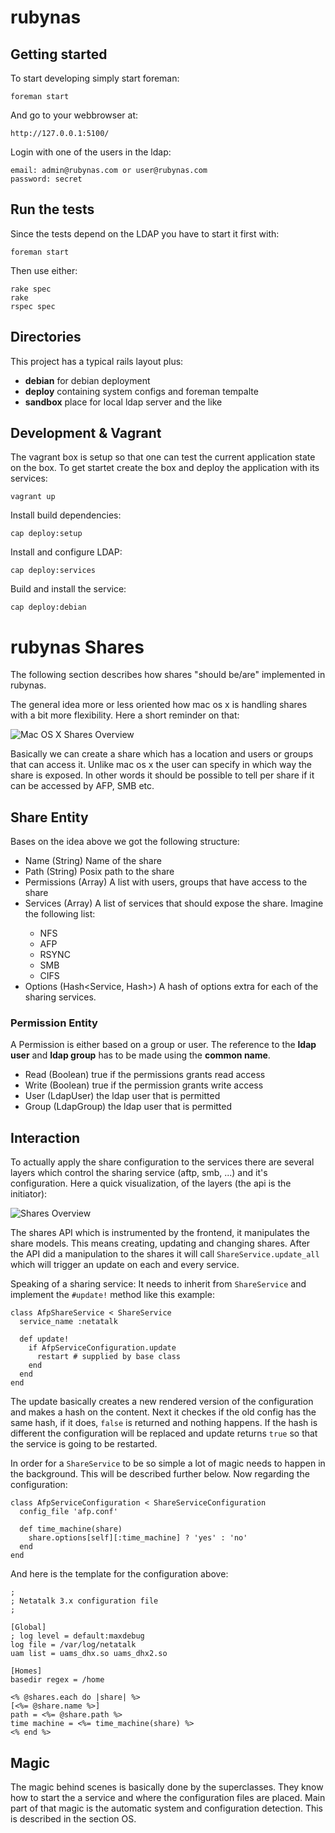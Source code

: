 # rubynas

## Getting started

To start developing simply start foreman:

    foreman start

And go to your webbrowser at: 

    http://127.0.0.1:5100/

Login with one of the users in the ldap:

    email: admin@rubynas.com or user@rubynas.com
    password: secret

## Run the tests

Since the tests depend on the LDAP you have to start it first with:

    foreman start

Then use either:

    rake spec
    rake
    rspec spec

## Directories

This project has a typical rails layout plus:

* **debian** for debian deployment
* **deploy** containing system configs and foreman tempalte
* **sandbox** place for local ldap server and the like

## Development & Vagrant

The vagrant box is setup so that one can test the current application state on the box. To get startet create the box and deploy the application with its services:

    vagrant up

Install build dependencies:

    cap deploy:setup

Install and configure LDAP:

    cap deploy:services

Build and install the service:

    cap deploy:debian

# rubynas Shares

The following section describes how shares "should be/are" implemented in rubynas.

The general idea more or less oriented how mac os x is handling shares with a bit more flexibility. Here a short reminder on that:

![Mac OS X Shares Overview](doc/macosx_shares.png "Mac OS X")

Basically we can create a share which has a location and users or groups that can access it. Unlike mac os x the user can specify in which way the share is exposed. In other words it should be possible to tell per share if it can be accessed by AFP, SMB etc.

## Share Entity

Bases on the idea above we got the following structure:

* Name (String) Name of the share
* Path (String) Posix path to the share
* Permissions (Array<Permission>) A list with users, groups that have access to the share
* Services (Array<Service>) A list of services that should expose the share. Imagine the following list:
  * NFS
  * AFP
  * RSYNC
  * SMB
  * CIFS
* Options (Hash<Service, Hash>) A hash of options extra for each of the sharing services.
  
### Permission Entity

A Permission is either based on a group or user. The reference to the **ldap user** and **ldap group** has to be made using the **common name**.

* Read (Boolean) true if the permissions grants read access
* Write (Boolean) true if the permission grants write access
* User (LdapUser) the ldap user that is permitted
* Group (LdapGroup) the ldap user that is permitted

## Interaction

To actually apply the share configuration to the services there are several layers which control the sharing service (aftp, smb, ...) and it's configuration. Here a quick visualization, of the layers (the api is the initiator):

![Shares Overview](doc/shares_overview.png "rubynas shares")

The shares API which is instrumented by the frontend, it manipulates the share models. This means creating, updating and changing shares. After the API did a manipulation to the shares it will call `ShareService.update_all` which will trigger an update on each and every service.

Speaking of a sharing service: It needs to inherit from `ShareService` and implement the `#update!` method like this example:

    class AfpShareService < ShareService
      service_name :netatalk
  
      def update!
        if AfpServiceConfiguration.update
          restart # supplied by base class
        end
      end
    end

The update basically creates a new rendered version of the configuration and makes a hash on the content. Next it checkes if the old config has the same hash, if it does, `false` is returned and nothing happens. If the hash is different the configuration will be replaced and update returns `true` so that the service is going to be restarted.

In order for a `ShareService` to be so simple a lot of magic needs to happen in the background. This will be described further below. Now regarding the configuration:

    class AfpServiceConfiguration < ShareServiceConfiguration
      config_file 'afp.conf'
      
      def time_machine(share)
        share.options[self][:time_machine] ? 'yes' : 'no'
      end
    end
    
And here is the template for the configuration above:

    ;
    ; Netatalk 3.x configuration file
    ;

    [Global]
    ; log level = default:maxdebug
    log file = /var/log/netatalk
    uam list = uams_dhx.so uams_dhx2.so

    [Homes]
    basedir regex = /home
    
    <% @shares.each do |share| %>
    [<%= @share.name %>]
    path = <%= @share.path %>
    time machine = <%= time_machine(share) %>
    <% end %>

## Magic

The magic behind scenes is basically done by the superclasses. They know how to start the a service and where the configuration files are placed. Main part of that magic is the automatic system and configuration detection. This is described in the section OS.